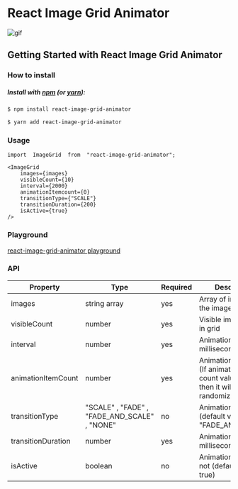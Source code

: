
# React Image Grid Animator

![gif](https://media.giphy.com/media/5tynFSu6NJDMx4fkHx/giphy.gif)

## Getting Started with React Image Grid Animator

### How to install
##### Install with [npm](https://www.npmjs.com/) (or [yarn](https://yarnpkg.com/)):

```sh
$ npm install react-image-grid-animator
```
```sh
$ yarn add react-image-grid-animator
```
### Usage
```JSX
import  ImageGrid  from  "react-image-grid-animator";
```
```JSX
<ImageGrid
	images={images}
	visibleCount={10}
	interval={2000}
	animationItemcount={0}
	transitionType={"SCALE"}
	transitionDuration={200}
	isActive={true}
/>
```
### Playground
[react-image-grid-animator playground ](https://prabathmadushan.github.io/react-image-grid-animator-playground/)

### API
| Property           | Type         | Required | Description                                                                                    |
|--------------------|--------------|----------|------------------------------------------------------------------------------------------------|
| images             | string array | yes      | Array of image for the image grid                                                             |
| visibleCount       | number       | yes      | Visible image count in grid  |
| interval           | number       | yes      | Animation interval in milliseconds                                                                       |
| animationItemCount | number       | yes      | Animation item count (If animation item count value is "0" then it will be randomized)                                                                      |
| transitionType     | "SCALE" , "FADE" , "FADE_AND_SCALE" , "NONE"       | no      | Animation type (default value is "FADE_AND_SCALE")                                                                      |
| transitionDuration | number       | yes      | Animation duration in milliseconds                                                                       |
| isActive           | boolean      | no       | Animation running or not (default value is true)                                                        |


 
